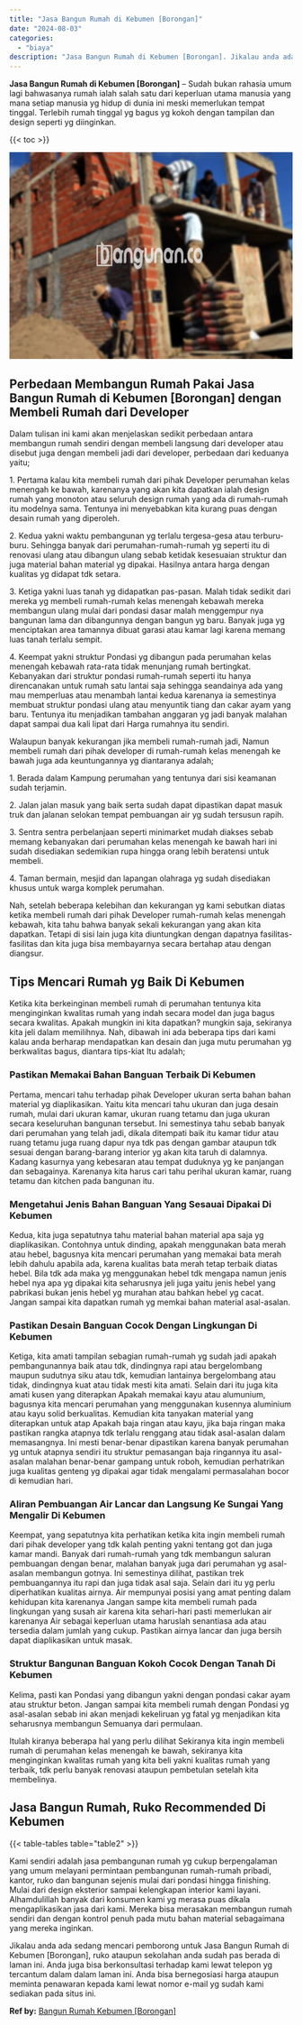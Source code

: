 ```yaml
---
title: "Jasa Bangun Rumah di Kebumen [Borongan]"
date: "2024-08-03"
categories: 
  - "biaya"
description: "Jasa Bangun Rumah di Kebumen [Borongan]. Jikalau anda ada sedang mencari pemborong untuk Jasa Bangun Rumah di Kebumen [Borongan], ruko ataupun sekolahan an..."
---
```


**Jasa Bangun Rumah di Kebumen \[Borongan\]** – Sudah bukan rahasia umum lagi bahwasanya rumah ialah salah satu dari keperluan utama manusia yang mana setiap manusia yg hidup di dunia ini meski memerlukan tempat tinggal. Terlebih rumah tinggal yg bagus yg kokoh dengan tampilan dan design seperti yg diinginkan.

{{< toc >}}

![Jasa Bangun Rumah di Kebumen [Borongan]](/images/borong-bangunan-09.png)

## Perbedaan Membangun Rumah Pakai Jasa Bangun Rumah di Kebumen \[Borongan\] dengan Membeli Rumah dari Developer

Dalam tulisan ini kami akan menjelaskan sedikit perbedaan antara membangun rumah sendiri dengan membeli langsung dari developer atau disebut juga dengan membeli jadi dari developer, perbedaan dari keduanya yaitu;

1\. Pertama kalau kita membeli rumah dari pihak Developer perumahan kelas menengah ke bawah, karenanya yang akan kita dapatkan ialah design rumah yang monoton atau seluruh design rumah yang ada di rumah-rumah itu modelnya sama. Tentunya ini menyebabkan kita kurang puas dengan desain rumah yang diperoleh.

2\. Kedua yakni waktu pembangunan yg terlalu tergesa-gesa atau terburu-buru. Sehingga banyak dari perumahan-rumah-rumah yg seperti itu di renovasi ulang atau dibangun ulang sebab ketidak kesesuaian struktur dan juga material bahan material yg dipakai. Hasilnya antara harga dengan kualitas yg didapat tdk setara.

3\. Ketiga yakni luas tanah yg didapatkan pas-pasan. Malah tidak sedikit dari mereka yg membeli rumah-rumah kelas menengah kebawah mereka membangun ulang mulai dari pondasi dasar malah menggempur nya bangunan lama dan dibangunnya dengan bangun yg baru. Banyak juga yg menciptakan area tamannya dibuat garasi atau kamar lagi karena memang luas tanah terlalu sempit.

4\. Keempat yakni struktur Pondasi yg dibangun pada perumahan kelas menengah kebawah rata-rata tidak menunjang rumah bertingkat. Kebanyakan dari struktur pondasi rumah-rumah seperti itu hanya direncanakan untuk rumah satu lantai saja sehingga seandainya ada yang mau memperluas atau menambah lantai kedua karenanya ia semestinya membuat struktur pondasi ulang atau menyuntik tiang dan cakar ayam yang baru. Tentunya itu menjadikan tambahan anggaran yg jadi banyak malahan dapat sampai dua kali lipat dari Harga rumahnya itu sendiri.

Walaupun banyak kekurangan jika membeli rumah-rumah jadi, Namun membeli rumah dari pihak developer di rumah-rumah kelas menengah ke bawah juga ada keuntungannya yg diantaranya adalah;

1\. Berada dalam Kampung perumahan yang tentunya dari sisi keamanan sudah terjamin.

2\. Jalan jalan masuk yang baik serta sudah dapat dipastikan dapat masuk truk dan jalanan selokan tempat pembuangan air yg sudah tersusun rapih.

3\. Sentra sentra perbelanjaan seperti minimarket mudah diakses sebab memang kebanyakan dari perumahan kelas menengah ke bawah hari ini sudah disediakan sedemikian rupa hingga orang lebih beratensi untuk membeli.

4\. Taman bermain, mesjid dan lapangan olahraga yg sudah disediakan khusus untuk warga komplek perumahan.

Nah, setelah beberapa kelebihan dan kekurangan yg kami sebutkan diatas ketika membeli rumah dari pihak Developer rumah-rumah kelas menengah kebawah, kita tahu bahwa banyak sekali kekurangan yang akan kita dapatkan. Tetapi di sisi lain juga kita diuntungkan dengan dapatnya fasilitas-fasilitas dan kita juga bisa membayarnya secara bertahap atau dengan diangsur.

## Tips Mencari Rumah yg Baik Di Kebumen

Ketika kita berkeinginan membeli rumah di perumahan tentunya kita menginginkan kwalitas rumah yang indah secara model dan juga bagus secara kwalitas. Apakah mungkin ini kita dapatkan? mungkin saja, sekiranya kita jeli dalam memilihnya. Nah, dibawah ini ada beberapa tips dari kami kalau anda berharap mendapatkan kan desain dan juga mutu perumahan yg berkwalitas bagus, diantara tips-kiat Itu adalah;

### Pastikan Memakai Bahan Banguan Terbaik Di Kebumen

Pertama, mencari tahu terhadap pihak Developer ukuran serta bahan bahan material yg diaplikasikan. Yaitu kita mencari tahu ukuran dan juga desain rumah, mulai dari ukuran kamar, ukuran ruang tetamu dan juga ukuran secara keseluruhan bangunan tersebut. Ini semestinya tahu sebab banyak dari perumahan yang telah jadi, dikala ditempati baik itu kamar tidur atau ruang tetamu juga ruang dapur nya tdk pas dengan gambar ataupun tdk sesuai dengan barang-barang interior yg akan kita taruh di dalamnya. Kadang kasurnya yang kebesaran atau tempat duduknya yg ke panjangan dan sebagainya. Karenanya kita harus cari tahu perihal ukuran kamar, ruang tetamu dan kitchen pada bangunan itu.

### Mengetahui Jenis Bahan Banguan Yang Sesauai Dipakai Di Kebumen

Kedua, kita juga sepatutnya tahu material bahan material apa saja yg diaplikasikan. Contohnya untuk dinding, apakah menggunakan bata merah atau hebel, bagusnya kita mencari perumahan yang memakai bata merah lebih dahulu apabila ada, karena kualitas bata merah tetap terbaik diatas hebel. Bila tdk ada maka yg menggunakan hebel tdk mengapa namun jenis hebel nya apa yg dipakai kita seharusnya jeli juga yaitu jenis hebel yang pabrikasi bukan jenis hebel yg murahan atau bahkan hebel yg cacat. Jangan sampai kita dapatkan rumah yg memkai bahan material asal-asalan.

### Pastikan Desain Banguan Cocok Dengan Lingkungan Di Kebumen

Ketiga, kita amati tampilan sebagian rumah-rumah yg sudah jadi apakah pembangunannya baik atau tdk, dindingnya rapi atau bergelombang maupun sudutnya siku atau tdk, kemudian lantainya bergelombang atau tidak, dindingnya kuat atau tidak mesti kita amati. Selain dari itu juga kita amati kusen yang diterapkan Apakah memakai kayu atau alumunium, bagusnya kita mencari perumahan yang menggunakan kusennya aluminium atau kayu solid berkualitas. Kemudian kita tanyakan material yang diterapkan untuk atap Apakah baja ringan atau kayu, jika baja ringan maka pastikan rangka atapnya tdk terlalu renggang atau tidak asal-asalan dalam memasangnya. Ini mesti benar-benar dipastikan karena banyak perumahan yg untuk atapnya sendiri itu struktur pemasangan baja ringannya itu asal-asalan malahan benar-benar gampang untuk roboh, kemudian perhatrikan juga kualitas genteng yg dipakai agar tidak mengalami permasalahan bocor di kemudian hari.

### Aliran Pembuangan Air Lancar dan Langsung Ke Sungai Yang Mengalir Di Kebumen

Keempat, yang sepatutnya kita perhatikan ketika kita ingin membeli rumah dari pihak developer yang tdk kalah penting yakni tentang got dan juga kamar mandi. Banyak dari rumah-rumah yang tdk membangun saluran pembuangan dengan benar, malahan banyak juga dari perumahan yg asal-asalan membangun gotnya. Ini semestinya dilihat, pastikan trek pembuangannya itu rapi dan juga tidak asal saja. Selain dari itu yg perlu diperhatikan kualitas airnya. Air mempunyai posisi yang amat penting dalam kehidupan kita karenanya Jangan sampe kita membeli rumah pada lingkungan yang susah air karena kita sehari-hari pasti memerlukan air karenanya Air sebagai keperluan utama haruslah senantiasa ada atau tersedia dalam jumlah yang cukup. Pastikan airnya lancar dan juga bersih dapat diaplikasikan untuk masak.

### Struktur Bangunan Banguan Kokoh Cocok Dengan Tanah Di Kebumen

Kelima, pasti kan Pondasi yang dibangun yakni dengan pondasi cakar ayam atau struktur beton. Jangan sampai kita membeli rumah dengan Pondasi yg asal-asalan sebab ini akan menjadi kekeliruan yg fatal yg menjadikan kita seharusnya membangun Semuanya dari permulaan.

Itulah kiranya beberapa hal yang perlu dilihat Sekiranya kita ingin membeli rumah di perumahan kelas menengah ke bawah, sekiranya kita menginginkan kwalitas rumah yang kita beli yakni kualitas rumah yang terbaik, tdk perlu banyak renovasi ataupun pembetulan setelah kita membelinya.

## Jasa Bangun Rumah, Ruko Recommended Di Kebumen

{{< table-tables table="table2" >}}

Kami sendiri adalah jasa pembangunan rumah yg cukup berpengalaman yang umum melayani permintaan pembangunan rumah-rumah pribadi, kantor, ruko dan bangunan sejenis mulai dari pondasi hingga finishing. Mulai dari design eksterior sampai kelengkapan interior kami layani. Alhamdulillah banyak dari konsumen kami yg merasa puas dikala mengaplikasikan jasa dari kami. Mereka bisa merasakan membangun rumah sendiri dan dengan kontrol penuh pada mutu bahan material sebagaimana yang mereka inginkan.

Jikalau anda ada sedang mencari pemborong untuk Jasa Bangun Rumah di Kebumen \[Borongan\], ruko ataupun sekolahan anda sudah pas berada di laman ini. Anda juga bisa berkonsultasi terhadap kami lewat telepon yg tercantum dalam dalam laman ini. Anda bisa bernegosiasi harga ataupun meminta penawaran kepada kami lewat nomor e-mail yg sudah kami sediakan pada situs ini.

**Ref by:** [Bangun Rumah Kebumen [Borongan]](https://id.wikipedia.org/wiki/Bangun)
